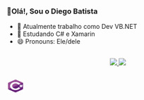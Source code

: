 ### 👋Olá!, Sou o Diego Batista

- 🔭 Atualmente trabalho como Dev VB.NET  
- 🌱 Estudando C# e Xamarin
- 😄 Pronouns: Ele/dele
 ##
<div align="center">
  <a href="https://github.com/diibatista">
  <img height="180em" src="https://github-readme-stats.vercel.app/api?username=diibatista&show_icons=true&theme=aura&include_all_commits=true&count_private=true"/>
  <img height="180em" src="https://github-readme-stats.vercel.app/api/top-langs/?username=diibatista&layout=compact&langs_count=7&theme=aura"/>
</div>

##
   <img align="center" alt="Rafa-Csharp" height="30" width="40" src="https://raw.githubusercontent.com/devicons/devicon/master/icons/csharp/csharp-original.svg">
